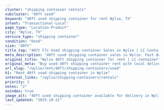 ```yaml
---
cluster: "shipping container rentals"
subcluster: "40ft used"
keyword: "40ft used shipping container for rent Wylie, TX"
intent: "Transactional-Local"
page_type: "Location-Product"
city: "Wylie, TX"
service_type: "shipping container"
condition: "Used"
size: "40ft"
title_tag: "40ft F7z Used shipping container Sales in Wylie | LC Container"
meta_description: "40ft used shipping container sales in Wylie. Fast delivery, competitive pricing. Serving shipping containers area. Quote ID: BUM. Call (214) 524-4168 for your free quote today."
original_title: "Wylie 40ft shipping container for rent | LC Container"
original_meta: "Buy used 40ft shipping container rent with local delivery in Wylie, TX. LC Container — local Since 2003. Request a fast quote today."
url_slug: "/wylie/rent/40ft/shipping-containers/used"
h1: "Rent 40ft used shipping container in Wylie"
internal_links: "/wylie/shipping-containers/rentals"
priority: 3
notes: "2"
noindex: true
image_alt: "40ft used shipping container available for delivery in Wylie"
last_updated: "2025-10-21"
---
```


<!-- TODO: Add unique city/inventory copy, images, and internal links here. -->
